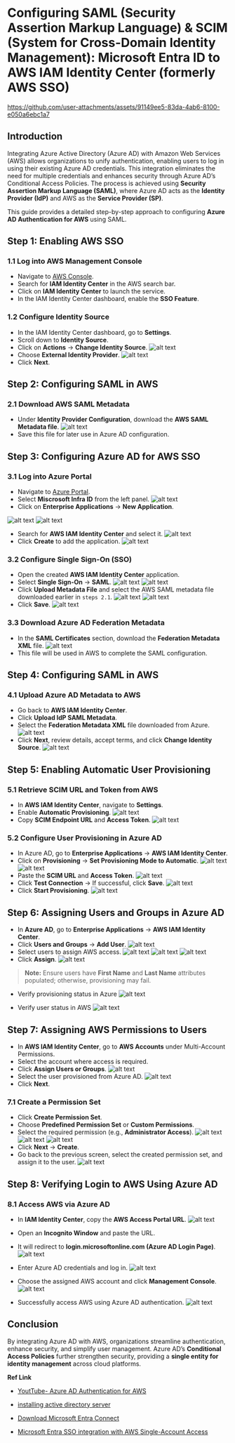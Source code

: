 <!-- # **Seamless AWS Authentication with Azure AD: A Step-by-Step Integration Guide** -->
# **Configuring SAML (Security Assertion Markup Language) & SCIM (System for Cross-Domain Identity Management): Microsoft Entra ID to AWS IAM Identity Center (formerly AWS SSO)**

https://github.com/user-attachments/assets/91149ee5-83da-4ab6-8100-e050a6ebc1a7

## **Introduction**
Integrating Azure Active Directory (Azure AD) with Amazon Web Services (AWS) allows organizations to unify authentication, enabling users to log in using their existing Azure AD credentials. This integration eliminates the need for multiple credentials and enhances security through Azure AD’s Conditional Access Policies. The process is achieved using **Security Assertion Markup Language (SAML)**, where Azure AD acts as the **Identity Provider (IdP)** and AWS as the **Service Provider (SP)**.

This guide provides a detailed step-by-step approach to configuring **Azure AD Authentication for AWS** using SAML.


## **Step 1: Enabling AWS SSO**
### **1.1 Log into AWS Management Console**
- Navigate to [AWS Console](https://aws.amazon.com/console/).
- Search for **IAM Identity Center** in the AWS search bar.
- Click on **IAM Identity Center** to launch the service.
- In the IAM Identity Center dashboard, enable the **SSO Feature**.


### **1.2 Configure Identity Source**
- In the IAM Identity Center dashboard, go to **Settings**.
- Scroll down to **Identity Source**.
- Click on **Actions** → **Change Identity Source**.
    ![alt text](image-31.png)
- Choose **External Identity Provider**.
    ![alt text](image-32.png)
- Click **Next**.

## **Step 2: Configuring SAML in AWS**
### **2.1 Download AWS SAML Metadata**
- Under **Identity Provider Configuration**, download the **AWS SAML Metadata file**.
![alt text](image-33.png)
- Save this file for later use in Azure AD configuration.

## **Step 3: Configuring Azure AD for AWS SSO**
### **3.1 Log into Azure Portal**
- Navigate to [Azure Portal](https://portal.azure.com/).
- Select **Miscrosoft Infra ID** from the left panel.
![alt text](image-34.png)
- Click on **Enterprise Applications** → **New Application**.
  
![alt text](image-35.png)
![alt text](image-36.png)
- Search for **AWS IAM Identity Center** and select it.
![alt text](image-37.png)
- Click **Create** to add the application.
![alt text](image-38.png)

### **3.2 Configure Single Sign-On (SSO)**
- Open the created **AWS IAM Identity Center** application.
- Select **Single Sign-On** → **SAML**.
![alt text](image-39.png)
![alt text](image-40.png)
- Click **Upload Metadata File** and select the AWS SAML metadata file downloaded earlier in `steps 2.1`.
![alt text](image-41.png)
![alt text](image-42.png)
- Click **Save**.
![alt text](image-43.png)

### **3.3 Download Azure AD Federation Metadata**
- In the **SAML Certificates** section, download the **Federation Metadata XML** file.
![alt text](image-44.png)
- This file will be used in AWS to complete the SAML configuration.


## **Step 4: Configuring SAML in AWS**
### **4.1 Upload Azure AD Metadata to AWS**
- Go back to **AWS IAM Identity Center**.
- Click **Upload IdP SAML Metadata**.
- Select the **Federation Metadata XML** file downloaded from Azure.
![alt text](image-45.png)
- Click **Next**, review details, accept terms, and click **Change Identity Source**.
![alt text](image-46.png)


## **Step 5: Enabling Automatic User Provisioning**
### **5.1 Retrieve SCIM URL and Token from AWS**
- In **AWS IAM Identity Center**, navigate to **Settings**.
- Enable **Automatic Provisioning**.
![alt text](image-47.png)
- Copy **SCIM Endpoint URL** and **Access Token**.
![alt text](image-48.png)

### **5.2 Configure User Provisioning in Azure AD**
- In Azure AD, go to **Enterprise Applications** → **AWS IAM Identity Center**.
- Click on **Provisioning** → **Set Provisioning Mode to Automatic**.
![alt text](image-49.png)
![alt text](image-50.png)
- Paste the **SCIM URL** and **Access Token**.
![alt text](image-51.png)
- Click **Test Connection** → If successful, click **Save**.
![alt text](image-52.png)
- Click **Start Provisioning**.
![alt text](image-53.png)


## **Step 6: Assigning Users and Groups in Azure AD**
- In **Azure AD**, go to **Enterprise Applications** → **AWS IAM Identity Center**.
- Click **Users and Groups** → **Add User**.
![alt text](image-54.png)
- Select users to assign AWS access.
![alt text](image-55.png)
![alt text](image-56.png)
![alt text](image-57.png)
- Click **Assign**.
![alt text](image-58.png)
> **Note:** Ensure users have **First Name** and **Last Name** attributes populated; otherwise, provisioning may fail.
- Verify provisioning status in Azure
![alt text](image-59.png)

- Verify user status in AWS
![alt text](image-60.png)

## **Step 7: Assigning AWS Permissions to Users**
- In **AWS IAM Identity Center**, go to **AWS Accounts** under Multi-Account Permissions.
- Select the account where access is required.
- Click **Assign Users or Groups**.
![alt text](image-61.png)
- Select the user provisioned from Azure AD.
![alt text](image-62.png)
- Click **Next**.

### **7.1 Create a Permission Set**
- Click **Create Permission Set**.
- Choose **Predefined Permission Set** or **Custom Permissions**.
- Select the required permission (e.g., **Administrator Access**).
![alt text](image-63.png)
![alt text](image-64.png)
![alt text](image-65.png)
- Click **Next** → **Create**.
- Go back to the previous screen, select the created permission set, and assign it to the user.
![alt text](image-66.png)

## **Step 8: Verifying Login to AWS Using Azure AD**
### **8.1 Access AWS via Azure AD**
- In **IAM Identity Center**, copy the **AWS Access Portal URL**.
![alt text](image-67.png)
- Open an **Incognito Window** and paste the URL.
- It will redirect to **login.microsoftonline.com (Azure AD Login Page)**.
![alt text](image-72.png)
- Enter Azure AD credentials and log in.
![alt text](image-68.png)

- Choose the assigned AWS account and click **Management Console**.
![alt text](image-71.png)
- Successfully access AWS using Azure AD authentication.
![alt text](image-73.png)

## **Conclusion**
By integrating Azure AD with AWS, organizations streamline authentication, enhance security, and simplify user management. Azure AD’s **Conditional Access Policies** further strengthen security, providing a **single entity for identity management** across cloud platforms.


**Ref Link**

- [YoutTube- Azure AD Authentication for AWS](https://www.youtube.com/watch?v=R-07SaS1Gig)
- [installing active directory server](https://www.readandexecute.com/how-to/server-2016/active-directory/)

- [Download Microsoft Entra Connect](https://www.microsoft.com/en-us/download/details.aspx?id=47594)
- [Microsoft Entra SSO integration with AWS Single-Account Access](https://learn.microsoft.com/en-us/entra/identity/saas-apps/amazon-web-service-tutorial)